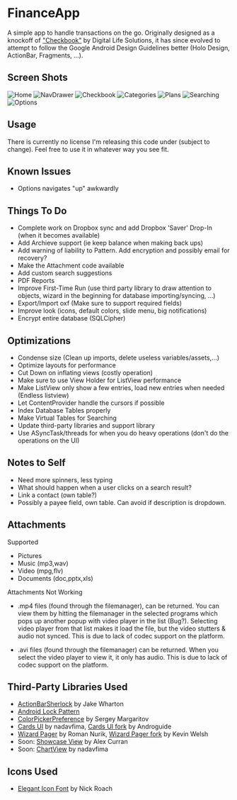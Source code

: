 FinanceApp
================

A simple app to handle transactions on the go. Originally designed as a knockoff of ["Checkbook"](https://play.google.com/store/apps/details?id=com.tts.checkbookenhanced#?t=W251bGwsMSwxLDIxMiwiY29tLnR0cy5jaGVja2Jvb2tlbmhhbmNlZCJd) by Digital Life Solutions, it has since evolved to attempt to follow the Google Android Design Guidelines better (Holo Design, ActionBar, Fragments, ...). 

Screen Shots
--------------------------------------
![Home](Screenshots/Phone/Screenshots/Home/Main_framed.png?raw=true)
![NavDrawer](Screenshots/Phone/Screenshots/Home/NavigationDrawer_framed.png?raw=true)
![Checkbook](Screenshots/Phone/Screenshots/Checkbook/Checkbook-Accounts_framed.png?raw=true)
![Categories](Screenshots/Phone/Screenshots/Categories/Categories_framed.png?raw=true)
![Plans](Screenshots/Phone/Screenshots/Plans/Plans-AddingPlan_framed.png?raw=true)
![Searching](Screenshots/Phone/Screenshots/Searching/Searching_framed.png?raw=true)
![Options](Screenshots/Phone/Screenshots/Options/Options-Appearance-Accounts_framed.png?raw=true)

Usage
--------------------------------------
There is currently no license I'm releasing this code under (subject to change). Feel free to use it in whatever way you see fit. 

Known Issues
--------------------------------------
* Options navigates "up" awkwardly

Things To Do
--------------------------------------
* Complete work on Dropbox sync and add Dropbox 'Saver' Drop-In (when it becomes available)
* Add Archieve support (ie keep balance when making back ups)
* Add warning of liability to Pattern. Add encryption and possibly email for recovery?
* Make the Attachment code available
* Add custom search suggestions
* PDF Reports
* Improve First-Time Run (use third party library to draw attention to objects, wizard in the beginning for database importing/syncing, ...)
* Export/Import oxf (Make sure to support required fields)
* Improve look (icons, default colors, slide menu, big notifications)
* Encrypt entire database (SQLCipher)


Optimizations
--------------------------------------
* Condense size (Clean up imports, delete useless variables/assets,...)
* Optimize layouts for performance
* Cut Down on inflating views (costly operation)
* Make sure to use View Holder for ListView performance
* Make ListView only show a few entries, load new entries when needed (Endless listview)
* Let ContentProvider handle the cursors if possible
* Index Database Tables properly
* Make Virtual Tables for Searching
* Update third-party libraries and support library
* Use ASyncTask/threads for when you do heavy operations (don't do the operations on the UI)


Notes to Self
--------------------------------------
* Need more spinners, less typing
* What should happen when a user clicks on a search result?
* Link a contact (own table?)
* Possibly a payee field, own table. Can avoid if description is dropdown.


Attachments
---------------------------------------
Supported
- Pictures
- Music (mp3,wav)
- Video (mpg,flv)
- Documents (doc,pptx,xls)

Attachments Not Working
- .mp4 files (found through the filemanager), can be returned. You can view them by hitting the filemanager in the selected programs which pops up another popup with video player in the list (Bug?). Selecting video player from that list makes it load the file, but the video stutters & audio not synced. This is due to lack of codec support on the platform.

- .avi files (found through the filemanager) can be returned. When you select the video player to view it, it only has audio. This is due to lack of codec support on the platform.

Third-Party Libraries Used
------------------------------------------
* [ActionBarSherlock](http://actionbarsherlock.com/) by Jake Wharton
* [Android Lock Pattern](https://code.google.com/p/android-lockpattern/)
* [ColorPickerPreference](https://github.com/attenzione/android-ColorPickerPreference) by Sergey Margaritov
* [Cards UI](https://github.com/nadavfima/cardsui-for-android) by nadavfima, [Cards UI fork](https://github.com/Androguide/cardsui-for-android) by Androguide
* [Wizard Pager](https://github.com/romannurik/Android-WizardPager) by Roman Nurik, [Wizard Pager fork](https://github.com/welshk91/Android-WizardPager) by Kevin Welsh
* Soon: [Showcase View](https://github.com/Espiandev/ShowcaseView) by Alex Curran
* Soon: [ChartView](https://github.com/nadavfima/ChartView/) by nadavfima

Icons Used
------------------------------------------
* [Elegant Icon Font](http://www.elegantthemes.com/blog/resources/elegant-icon-font) by Nick Roach